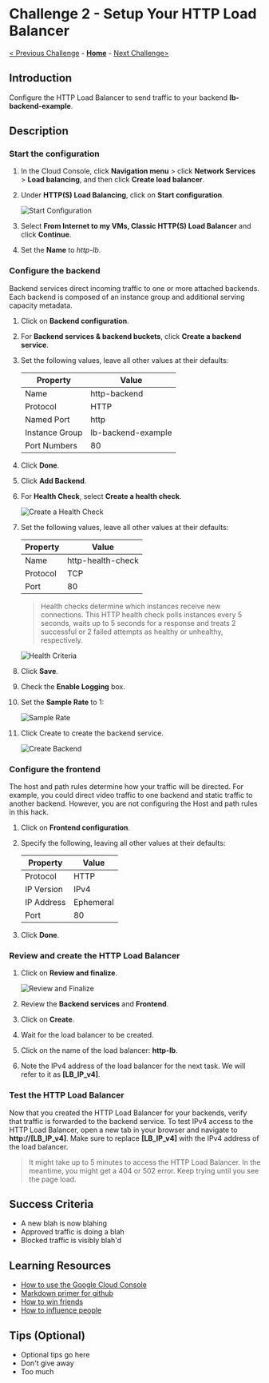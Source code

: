 # Challenge 2 - Setup Your HTTP Load Balancer

[< Previous Challenge](./Challenge-01.md) - **[Home](../README.md)** - [Next Challenge>](./Challenge-03.md)

## Introduction

Configure the HTTP Load Balancer to send traffic to your backend **lb-backend-example**.

## Description

### Start the configuration
1. In the Cloud Console, click **Navigation menu** > click **Network Services** > **Load balancing**, and then click **Create load balancer**.
1. Under **HTTP(S) Load Balancing**, click on **Start configuration**.

    ![Start Configuration](../Images/lb-start-config.png)

1. Select **From Internet to my VMs, Classic HTTP(S) Load Balancer** and click **Continue**.
1. Set the **Name** to *http-lb*.

### Configure the backend
Backend services direct incoming traffic to one or more attached backends. Each backend is composed of an instance group and additional serving capacity metadata.

1. Click on **Backend configuration**.
1. For **Backend services & backend buckets**, click **Create a backend service**.
1. Set the following values, leave all other values at their defaults:

    |Property|Value|
    |--|--|
    |Name|http-backend|
    |Protocol|HTTP|
    |Named Port|http|
    |Instance Group|lb-backend-example|
    |Port Numbers|80|

1. Click **Done**.
1. Click **Add Backend**.
1. For **Health Check**, select **Create a health check**.

    ![Create a Health Check](../Images/lb-create-health-check.png)

1. Set the following values, leave all other values at their defaults:

    |Property|Value|
    |--|--|
    |Name|http-health-check|
    |Protocol|TCP|
    |Port|80|

    > Health checks determine which instances receive new connections. This HTTP health check polls instances every 5 seconds, waits up to 5 seconds for a response and treats 2 successful or 2 failed attempts as healthy or unhealthy, respectively.

    ![Health Criteria](../Images/lb-health-criteria.png)

1. Click **Save**.
1. Check the **Enable Logging** box.
1. Set the **Sample Rate** to 1:

    ![Sample Rate](../Images/lb-sample-rate.png)

1. Click Create to create the backend service.

    ![Create Backend](../Images/lb-create-backend.png)

### Configure the frontend
The host and path rules determine how your traffic will be directed. For example, you could direct video traffic to one backend and static traffic to another backend. However, you are not configuring the Host and path rules in this hack.

1. Click on **Frontend configuration**.
1. Specify the following, leaving all other values at their defaults:

    |Property|Value|
    |--|--|
    |Protocol|HTTP|
    |IP Version|IPv4|
    |IP Address|Ephemeral|
    |Port|80|

1. Click **Done**.

### Review and create the HTTP Load Balancer
1. Click on **Review and finalize**.

    ![Review and Finalize](../Images/lb-review-finalize.png)

1. Review the **Backend services** and **Frontend**.
1. Click on **Create**.
1. Wait for the load balancer to be created.
1. Click on the name of the load balancer: **http-lb**.
1. Note the IPv4 address of the load balancer for the next task. We will refer to it as **[LB_IP_v4]**.

### Test the HTTP Load Balancer
Now that you created the HTTP Load Balancer for your backends, verify that traffic is forwarded to the backend service. To test IPv4 access to the HTTP Load Balancer, open a new tab in your browser and navigate to **http://[LB_IP_v4]**. Make sure to replace **[LB_IP_v4]** with the IPv4 address of the load balancer.

> It might take up to 5 minutes to access the HTTP Load Balancer. In the meantime, you might get a 404 or 502 error. Keep trying until you see the page load.

## Success Criteria

- A new blah is now blahing
- Approved traffic is doing a blah
- Blocked traffic is visibly blah'd

## Learning Resources

- [How to use the Google Cloud Console](http://zombo.com)
- [Markdown primer for github](http://zombo.com)
- [How to win friends](http://zombo.com)
- [How to influence people](http://zombo.com)

## Tips (Optional)

- Optional tips go here
- Don't give away
- Too much
